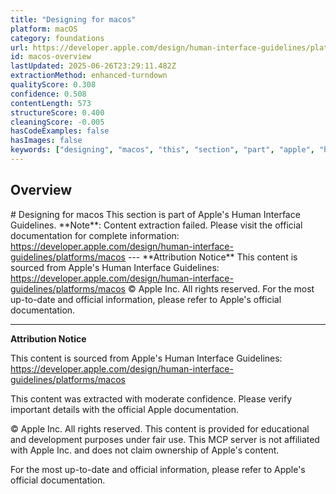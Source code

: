 ```yaml
---
title: "Designing for macos"
platform: macOS
category: foundations
url: https://developer.apple.com/design/human-interface-guidelines/platforms/macos
id: macos-overview
lastUpdated: 2025-06-26T23:29:11.482Z
extractionMethod: enhanced-turndown
qualityScore: 0.308
confidence: 0.508
contentLength: 573
structureScore: 0.400
cleaningScore: -0.005
hasCodeExamples: false
hasImages: false
keywords: ["designing", "macos", "this", "section", "part", "apple", "human", "interface", "guidelines", "note"]
---
```

## Overview

\# Designing for macos This section is part of Apple's Human Interface Guidelines. \*\*Note\*\*: Content extraction failed. Please visit the official documentation for complete information: https://developer.apple.com/design/human-interface-guidelines/platforms/macos --- \*\*Attribution Notice\*\* This content is sourced from Apple's Human Interface Guidelines: https://developer.apple.com/design/human-interface-guidelines/platforms/macos © Apple Inc. All rights reserved. For the most up-to-date and official information, please refer to Apple's official documentation.

---

**Attribution Notice**

This content is sourced from Apple's Human Interface Guidelines: https://developer.apple.com/design/human-interface-guidelines/platforms/macos

This content was extracted with moderate confidence. Please verify important details with the official Apple documentation.

© Apple Inc. All rights reserved. This content is provided for educational and development purposes under fair use. This MCP server is not affiliated with Apple Inc. and does not claim ownership of Apple's content.

For the most up-to-date and official information, please refer to Apple's official documentation.

